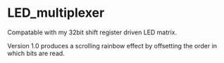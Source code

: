# LED_multiplexer

Compatable with my 32bit shift register driven LED matrix.

Version 1.0 produces a scrolling rainbow effect by offsetting the order in which bits are read.
